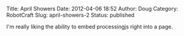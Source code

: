 Title: April Showers
Date: 2012-04-06 18:52
Author: Doug
Category: RobotCraft
Slug: april-showers-2
Status: published

I'm really liking the ability to embed processingjs right into a page.
